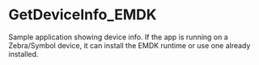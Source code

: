 # GetDeviceInfo_EMDK
Sample application showing device info. If the app is running on a Zebra/Symbol device, it can install the EMDK runtime or use one already installed.
